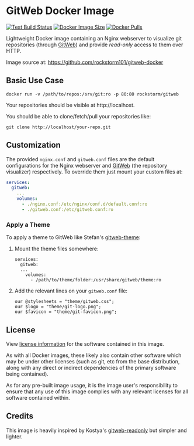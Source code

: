 # GitWeb Docker Image
[![Test Build Status][1]][2]
[![Docker Image Size][3]][2]
[![Docker Pulls][4]][2]

Lightweight Docker image containing an Nginx webserver to visualize
git repositories (through [GitWeb][5]) and provide *read-only* access
to them over HTTP.

Image source at: https://github.com/rockstorm101/gitweb-docker

[1]: https://img.shields.io/github/actions/workflow/status/rockstorm101/gitweb-docker/test-build.yml?branch=master
[2]: https://hub.docker.com/r/rockstorm/gitweb
[3]: https://img.shields.io/docker/image-size/rockstorm/gitweb/latest
[4]: https://img.shields.io/docker/pulls/rockstorm/gitweb
[5]: https://git-scm.com/book/en/v2/Git-on-the-Server-GitWeb


## Basic Use Case

```
docker run -v /path/to/repos:/srv/git:ro -p 80:80 rockstorm/gitweb
```

Your repositories should be visible at http://localhost.

You should be able to clone/fetch/pull your repositories like:

```
git clone http://localhost/your-repo.git
```


## Customization

The provided `nginx.conf` and `gitweb.conf` files are the default
configurations for the Nginx webserver and [GitWeb][5] (the
repository visualizer) respectively. To override them just mount your
custom files at:

```yaml
services:
  gitweb:
    ...
    volumes:
      - ./nginx.conf:/etc/nginx/conf.d/default.conf:ro
      - ./gitweb.conf:/etc/gitweb.conf:ro
```


### Apply a Theme

To apply a theme to GitWeb like Stefan's [gitweb-theme][6]:

 1. Mount the theme files somewhere:

    ```
    services:
      gitweb:
      ...
        volumes:
          - /path/to/theme/folder:/usr/share/gitweb/theme:ro
    ```

 2. Add the relevant lines on your `gitweb.conf` file:
 
    ```
    our @stylesheets = "theme/gitweb.css";
    our $logo = "theme/git-logo.png";
    our $favicon = "theme/git-favicon.png";
    ```
 
[6]: https://github.com/kogakure/gitweb-theme


## License

View [license information][7] for the software contained in this
image.

As with all Docker images, these likely also contain other software
which may be under other licenses (such as git, etc from the base
distribution, along with any direct or indirect dependencies of the
primary software being contained).

As for any pre-built image usage, it is the image user's
responsibility to ensure that any use of this image complies with any
relevant licenses for all software contained within.

[7]: https://github.com/rockstorm101/gitweb-docker/blob/master/LICENSE


## Credits

This image is heavily inspired by Kostya's [gitweb-readonly][8] but
simpler and lighter.

[8]: https://github.com/KostyaEsmukov/docker-gitweb-readonly
